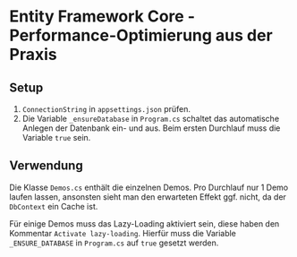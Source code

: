 # Entity Framework Core - Performance-Optimierung aus der Praxis

## Setup
1) `ConnectionString` in `appsettings.json` prüfen.
2) Die Variable `_ensureDatabase` in `Program.cs` schaltet das automatische Anlegen der Datenbank ein- und aus. Beim ersten Durchlauf muss die Variable `true` sein.

## Verwendung

Die Klasse `Demos.cs` enthält die einzelnen Demos. Pro Durchlauf nur 1 Demo laufen lassen, ansonsten sieht man den erwarteten Effekt ggf. nicht, da der `DbContext` ein Cache ist.  

Für einige Demos muss das Lazy-Loading aktiviert sein, diese haben den Kommentar `Activate lazy-loading`. Hierfür muss die Variable `_ENSURE_DATABASE` in `Program.cs` auf `true` gesetzt werden.  

